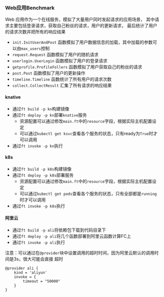 ### Web应用Benchmark

Web 应用作为一个在线服务，模拟了大量用户同时发起请求的应用场景，
其中请求主要包括登录请求，获取自己粉丝的请求，用户的更新请求，
最后统计了用户的请求次数并把所有的响应结果

- `init.InitUserAndPost` 函数模拟了用户数据信息的加载，其中加载的参数可以由`max_users`控制
- `request.Request` 函数模拟了用户的随机请求
- `userlogin.UserLogin` 函数模拟了用户的登录请求
- `getprofile.ProfileFollers` 函数模拟了用户获取自己的粉丝的请求
- `post.Post` 函数模拟了用户的更新操作
- `timeline.Timeline` 函数统计了所有用户的请求次数
- `collect.CollectResult` 汇集了所有请求的响应结果

#### knative

- 通过`ft build -p kn`构建镜像
- 通过`ft deploy -p kn`部署`knative`服务
    - 资源配置可以通过修改`main.ft`中的`resource`字段，根据实际主机配置设定
    - 可以通过`kubectl get ksvc`查看各个服务的状态，只有ready为`True`时才可以调用
- 通过`ft invoke -p kn`执行

#### k8s

- 通过`ft build -p k8s`构建镜像
- 通过`ft deploy -p k8s`部署服务
    - 资源配置可以通过修改`main.ft`中的`resource`字段，根据实际主机配置设定
    - 可以通过`kubectl get pods`查看各个服务的状态，只有全部都是`running`时才可以调用
- 通过`ft invoke -p k8s`执行

#### 阿里云

- 通过`ft build -p ali`将依赖包下载到代码目录下
- 通过`ft deploy -p ali`将几个函数部署到阿里云函数计算FC上
- 通过`ft invoke -p ali`执行

注意：可以通过在`@provider`块中设置调用的超时时间，因为阿里云默认的调用时间是3s，很大可能会直接
超时

```
@provider ali {
    kind = 'aliyun'
    invoke = {
        timeout = "50000"
    }
}
```